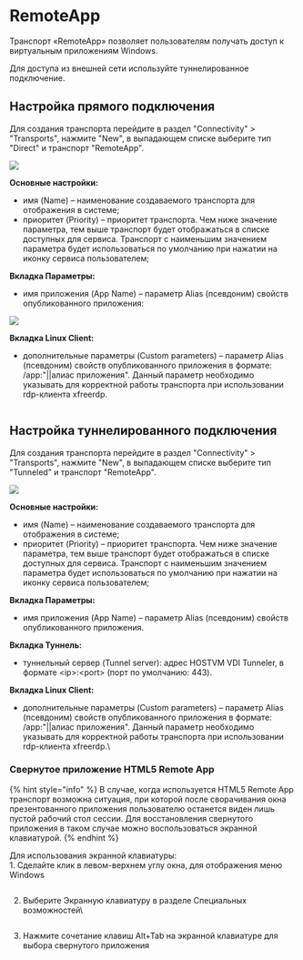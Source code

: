 # RemoteApp

Транспорт «RemoteApp» позволяет пользователям получать доступ к виртуальным приложениям Windows.

Для доступа из внешней сети используйте туннелированное подключение.

## **Настройка прямого подключения** <a href="#direct" id="direct"></a>

Для создания транспорта перейдите в раздел "Connectivity" > "Transports", нажмите "New", в выпадающем списке выберите тип "Direct" и транспорт "RemoteApp".

![](../../../.gitbook/assets/vdi_rds_3.jpg)

**Основные настройки:**

* имя (Name) – наименование создаваемого транспорта для отображения в системе;
* приоритет (Priority) – приоритет транспорта. Чем ниже значение параметра, тем выше транспорт будет отображаться в списке доступных для сервиса. Транспорт с наименьшим значением параметра будет использоваться по умолчанию при нажатии на иконку сервиса пользователем;

**Вкладка Параметры:**

* имя приложения (App Name) – параметр Alias (псевдоним) свойств опубликованного приложения:

![](../../../.gitbook/assets/vdi_rds_4.jpg)

**Вкладка Linux Client:**

* дополнительные параметры (Custom parameters) – параметр Alias (псевдоним) свойств опубликованного приложения в формате: /app:"||алиас приложения". Данный параметр необходимо указывать для корректной работы транспорта при использовании rdp-клиента xfreerdp.

<figure><img src="../../../.gitbook/assets/image (2) (2).png" alt=""><figcaption></figcaption></figure>

## **Настройка туннелированного подключения** <a href="#tunneled" id="tunneled"></a>

Для создания транспорта перейдите в раздел "Connectivity" > "Transports", нажмите "New", в выпадающем списке выберите тип "Tunneled" и транспорт "RemoteApp".

![](../../../.gitbook/assets/vdi_rds_6.jpg)

**Основные настройки:**

* имя (Name) – наименование создаваемого транспорта для отображения в системе;
* приоритет (Priority) – приоритет транспорта. Чем ниже значение параметра, тем выше транспорт будет отображаться в списке доступных для сервиса. Транспорт с наименьшим значением параметра будет использоваться по умолчанию при нажатии на иконку сервиса пользователем;

**Вкладка Параметры:**

* имя приложения (App Name) – параметр Alias (псевдоним) свойств опубликованного приложения.

**Вкладка Туннель:**

* туннельный сервер (Tunnel server): адрес HOSTVM VDI Tunneler, в формате \<ip>:\<port> (порт по умолчанию: 443).

**Вкладка Linux Client:**

* дополнительные параметры (Custom parameters) – параметр Alias (псевдоним) свойств опубликованного приложения в формате: /app:"||алиас приложения". Данный параметр необходимо указывать для корректной работы транспорта при использовании rdp-клиента xfreerdp.\


### Свернутое приложение HTML5 Remote App

{% hint style="info" %}
В случае, когда используется HTML5 Remote App транспорт возможна ситуация, при которой после сворачивания окна презентованного приложения пользователю останется виден лишь пустой рабочий стол сессии.  Для восстановления свернутого приложения в таком случае можно воспользоваться экранной клавиатурой.
{% endhint %}

Для использования экранной клавиатуры:\
1\. Сделайте клик в левом-верхнем углу окна, для отображения меню Windows

<figure><img src="../../../.gitbook/assets/image.png" alt=""><figcaption></figcaption></figure>

2.  Выберите Экранную клавиатуру в разделе Специальных возможностей\


    <figure><img src="../../../.gitbook/assets/image (1).png" alt=""><figcaption></figcaption></figure>


3. Нажмите сочетание клавиш Alt+Tab на экранной клавиатуре для выбора свернутого приложения

<figure><img src="../../../.gitbook/assets/image (2).png" alt=""><figcaption></figcaption></figure>
